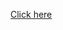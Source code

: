 [Click here](https://leetcode.com/problems/maximum-fruits-harvested-after-at-most-k-steps/description/)